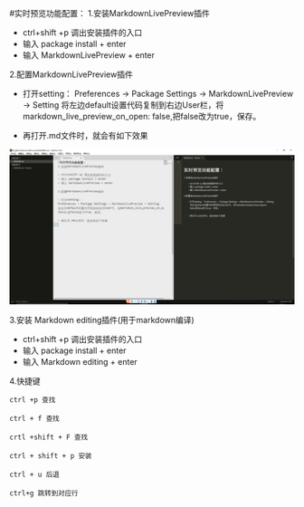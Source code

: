 #实时预览功能配置：
1.安装MarkdownLivePreview插件
    
- ctrl+shift +p 调出安装插件的入口
- 输入 package install + enter
- 输入 MarkdownLivePreview + enter

2.配置MarkdownLivePreview插件

- 打开setting：
Preferences → Package Settings → MarkdownLivePreview → Setting
将左边default设置代码复制到右边User栏，将markdown_live_preview_on_open: false,把false改为true，保存。

- 再打开.md文件时，就会有如下效果

![](../../image/sublimetext/sublime_text_markdown.png)

3.安装 Markdown editing插件(用于markdown编译)

- ctrl+shift +p 调出安装插件的入口
- 输入 package install + enter
- 输入 Markdown editing + enter

4.快捷键

    ctrl +p 查找
 
    ctrl + f 查找
    
    crtl +shift + F 查找
    
    ctrl + shift + p 安装
    
    ctrl + u 后退

    ctrl+g 跳转到对应行



